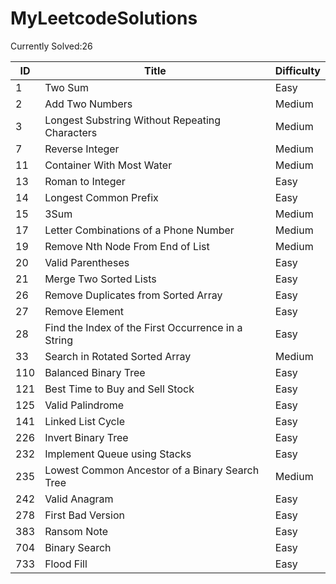 # MyLeetcodeSolutions
Currently Solved:26

| ID   | Title                                           | Difficulty |
| ---- | ----------------------------------------------- | ---------- |
| 1    | Two Sum                                         | Easy       |
| 2    | Add Two Numbers                                 | Medium     |
| 3    | Longest Substring Without Repeating Characters  | Medium     |
| 7    | Reverse Integer                                 | Medium     |
| 11   | Container With Most Water                       | Medium     |
| 13   | Roman to Integer                                | Easy       |
| 14   | Longest Common Prefix                           | Easy       |
| 15   | 3Sum                                            | Medium     |
| 17   | Letter Combinations of a Phone Number           | Medium     |
| 19   | Remove Nth Node From End of List                | Medium     |
| 20   | Valid Parentheses                               | Easy       |
| 21   | Merge Two Sorted Lists                          | Easy       |
| 26   | Remove Duplicates from Sorted Array             | Easy       |
| 27   | Remove Element                                  | Easy       |
| 28   | Find the Index of the First Occurrence in a String | Easy    |
| 33   | Search in Rotated Sorted Array                  | Medium     |
| 110  | Balanced Binary Tree                            | Easy       |
| 121  | Best Time to Buy and Sell Stock                 | Easy       | 
| 125  | Valid Palindrome                                | Easy       | 
| 141  | Linked List Cycle                               | Easy       |
| 226  | Invert Binary Tree                              | Easy       |  
| 232  | Implement Queue using Stacks                    | Easy       | 
| 235  | Lowest Common Ancestor of a Binary Search Tree  | Medium     |   
| 242  | Valid Anagram                                   | Easy       |  
| 278  | First Bad Version                               | Easy       | 
| 383  | Ransom Note                                     | Easy       | 
| 704  | Binary Search                                   | Easy       |      
| 733  | Flood Fill                                      | Easy       |   